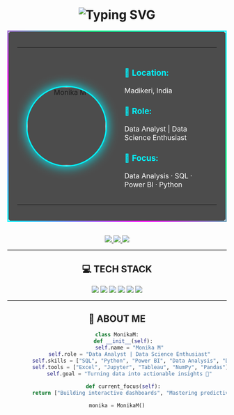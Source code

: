 <!-- 🚀 ULTRA-FUTURISTIC GITHUB PROFILE README for MONIKA M -->

<div align="center">

<h1 align="center">
  <img src="https://readme-typing-svg.herokuapp.com?font=JetBrains+Mono&size=34&duration=4000&pause=500&color=00F5FF&center=true&vCenter=true&width=800&lines=✨+MONIKA+M;📊+DATA+ANALYST+%26+DATA+SCIENTIST;🐍+PYTHON+%7C+SQL+%7C+POWER+BI;🚀+DATA+VISUALIZATION+EXPERT;💡+LIFELONG+LEARNER+%26+CREATOR" alt="Typing SVG">
</h1>

<div style="border: 3px solid transparent; border-image: linear-gradient(45deg, #00F5FF, #FF00FF, #00FF87, #00F5FF) 1; padding: 20px; border-radius: 15px; background: rgba(0, 0, 0, 0.7); backdrop-filter: blur(10px);">

<table align="center">
  <tr>
    <td align="center" style="padding: 20px;">
      <img src="https://avatars.githubusercontent.com/u/107183503?v=4" alt="Monika M" width="180" style="border-radius: 50%; border: 3px solid #00F5FF; box-shadow: 0 0 25px #00F5FF; animation: float 3s ease-in-out infinite;" />
    </td>
    <td align="center" style="padding: 20px;">
      <div style="text-align: left;">
        <h3 style="color: #00F5FF;">📍 Location:</h3>
        <p style="color: white;">Madikeri, India</p>
        <h3 style="color: #00F5FF;">🎯 Role:</h3>
        <p style="color: white;">Data Analyst | Data Science Enthusiast</p>
        <h3 style="color: #00F5FF;">💼 Focus:</h3>
        <p style="color: white;">Data Analysis · SQL · Power BI · Python</p>
      </div>
    </td>
  </tr>
</table>

</div>

<br>

<!-- 🌐 Social Links -->
<p align="center">
  <a href="https://linkedin.com/in/monika-m-79b644383" target="_blank">
    <img src="https://img.shields.io/badge/💼_LinkedIn-0077B5?style=for-the-badge&logo=linkedin&logoColor=white&labelColor=000000" />
  </a>
  <a href="https://github.com/Monikamanju" target="_blank">
    <img src="https://img.shields.io/badge/🐙_GitHub-181717?style=for-the-badge&logo=github&logoColor=white&labelColor=000000" />
  </a>
  <a href="mailto:mm4983785@gmail.com">
    <img src="https://img.shields.io/badge/📧_Gmail-EA4335?style=for-the-badge&logo=gmail&logoColor=white&labelColor=000000" />
  </a>
</p>

---

## 💻 TECH STACK

<p align="center">
  <img src="https://img.shields.io/badge/Python-3776AB?style=for-the-badge&logo=python&logoColor=white" />
  <img src="https://img.shields.io/badge/SQL-003B57?style=for-the-badge&logo=sqlite&logoColor=white" />
  <img src="https://img.shields.io/badge/Power_BI-F2C811?style=for-the-badge&logo=powerbi&logoColor=black" />
  <img src="https://img.shields.io/badge/Data_Science-4285F4?style=for-the-badge&logo=scikitlearn&logoColor=white" />
  <img src="https://img.shields.io/badge/Data_Analysis-4E9A06?style=for-the-badge&logo=pandas&logoColor=white" />
  <img src="https://img.shields.io/badge/Excel-217346?style=for-the-badge&logo=microsoft-excel&logoColor=white" />
</p>

---

## 🧠 ABOUT ME

```python
class MonikaM:
    def __init__(self):
        self.name = "Monika M"
        self.role = "Data Analyst | Data Science Enthusiast"
        self.skills = ["SQL", "Python", "Power BI", "Data Analysis", "Data Science"]
        self.tools = ["Excel", "Jupyter", "Tableau", "NumPy", "Pandas"]
        self.goal = "Turning data into actionable insights 🚀"
    
    def current_focus(self):
        return ["Building interactive dashboards", "Mastering predictive analytics"]

monika = MonikaM()

